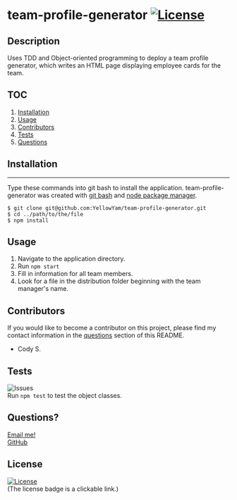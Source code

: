 # team-profile-generator [![License](https://img.shields.io/badge/License-MIT-yellow.svg)](https://opensource.org/licenses/MIT)
  
  ## Description
  Uses TDD and Object-oriented programming to deploy a team profile generator, which writes an HTML page displaying employee cards for the team.

  ## TOC
  1. [Installation](#installation)   
  2. [Usage](#usage)                 
  3. [Contributors](#contributors)
  4. [Tests](#tests)
  5. [Questions](#questions)

  ## Installation
  ***
  Type these commands into git bash to install the application. team-profile-generator was created with
  [git bash](https://git-scm.com/) and [node package manager](https://nodejs.org/en/).

  ```
  $ git clone git@github.com:YellowYam/team-profile-generator.git
  $ cd ../path/to/the/file
  $ npm install
  ``` 

  ## Usage
   1. Navigate to the application directory.
2. Run <code>npm start</code>
3. Fill in information for all team members.
4. Look for a file in the distribution folder beginning with the team manager's name.

  ## Contributors
  If you would like to become a contributor on this project, please find my contact information in the [questions](#questions)
  section of this README.

  * Cody S.

  ## Tests
  ![Issues](https://img.shields.io/github/issues/YellowYam/team-profile-generator?style=plastic)<br>
  Run <code>npm test</code> to test the object classes. </br>


  ## Questions?
  <a href = "mailto:cody.scoles@gmail.com"> Email me! </a> <br>
  <a href = "https://www.github.com/YellowYam"> GitHub </a>

  ## License 

  [![License](https://img.shields.io/badge/License-MIT-yellow.svg)](https://opensource.org/licenses/MIT)<br>
  (The license badge is a clickable link.)

